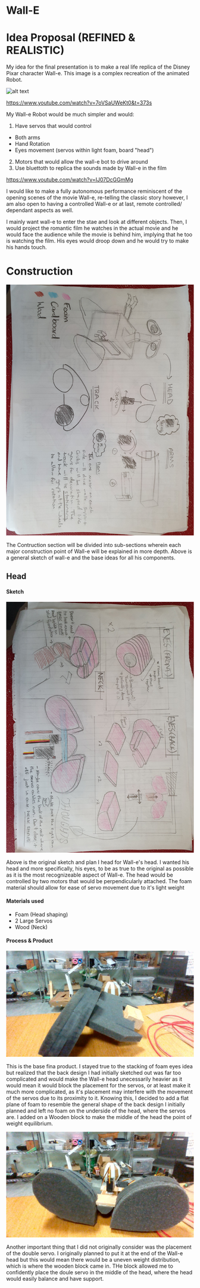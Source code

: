 # Wall-E

# Idea Proposal (REFINED & REALISTIC)

My idea for the final presentation is to make a real life replica of the Disney Pixar character Wall-e. This image is a complex recreation of the animated Robot. 

![alt text](https://github.com/Ahmed-Ismaeili/Proposal/blob/master/Wall-e.jpg)

https://www.youtube.com/watch?v=7oVSaUWeKt0&t=373s

My Wall-e Robot would be much simpler and would:
1) Have servos that would control
- Both arms
- Hand Rotation
- Eyes movement (servos within light foam, board "head")
2) Motors that would allow the wall-e bot to drive around
3) Use bluettoth to replica the sounds made by Wall-e in the film

https://www.youtube.com/watch?v=IJ07DcGGmMg

I would like to make a fully autonomous performance reminiscent of the opening scenes of the movie Wall-e, re-telling the classic story however, I am also open to having a controlled Wall-e or at last, remote controlled/ dependant aspects as well.

I mainly want wall-e to enter the stae and look at different objects. Then, I would project the romantic film he watches in the actual movie and he would face the audience while the movie is behind him, implying that he too is watching the film. His eyes would droop down and he would try to make his hands touch.

# Construction

![alt text](https://github.com/Ahmed-Ismaeili/Wall-E/blob/master/Sketch_General.jpg)

The Contruction section will be divided into sub-sections wherein each major construction point of Wall-e will be explained in more depth. Above is a general sketch of wall-e and the base ideas for all his components.

## Head

#### Sketch

![alt text](https://github.com/Ahmed-Ismaeili/Wall-E/blob/master/Sketch_Head.jpg)

Above is the original sketch and plan I head for Wall-e's head. I wanted his head and more specifically, his eyes, to be as true to the original as possible as it is the most recognizeable aspect of Wall-e. The head would be controlled by two motors that would be perpendicularly attached. The foam material should allow for ease of servo movement due to it's light weight

#### Materials used

- Foam (Head shaping)
- 2 Large Servos
- Wood (Neck)

#### Process & Product

![alt text](https://github.com/Ahmed-Ismaeili/Wall-E/blob/master/Head_Side.jpg)

This is the base fina product. I stayed true to the stacking of foam eyes idea but realized that the back design I had initially sketched out was far too complicated and would make the Wall-e head unecessarily heavier as it would mean it would block the placement for the servos, or at least make it much more complicated, as it's placement may interfere with the movement of the servos due to its proximity to it. Knowing this, I decided to add a flat plane of foam to resemble the general shape of the back design I initially planned and left no foam on the underside of the head, where the servos are. I added on a Wooden block to make the middle of the head the point of weight equilibrium.

![alt text](https://github.com/Ahmed-Ismaeili/Wall-E/blob/master/Head_Flipped.jpg)


Another important thing that I did not originally consider was the placement of the double servo. I originally planned to put it at the end of the Wall-e head but this would mean there would be a uneven weight distribution, which is where the wooden block came in. THe block allowed me to confidently place the doule servo in the middle of the head, where the head would easily balance and have support.





